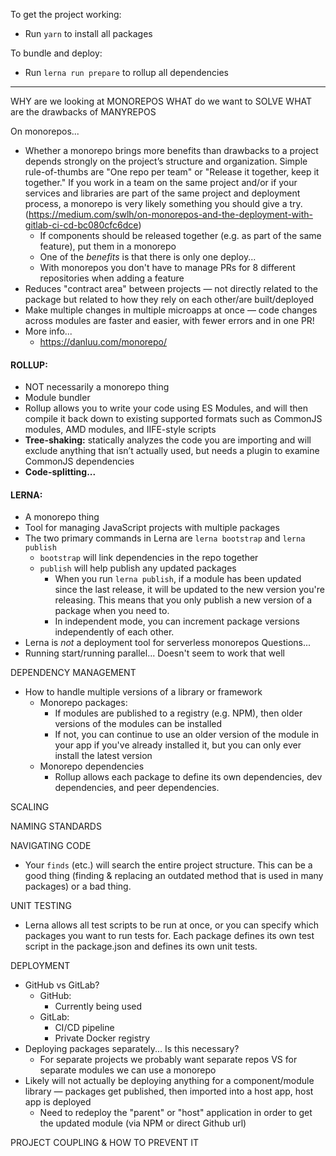 To get the project working:
- Run `yarn` to install all packages

To bundle and deploy:
- Run `lerna run prepare` to rollup all dependencies

--------------------------------------

WHY are we looking at MONOREPOS
WHAT do we want to SOLVE
WHAT are the drawbacks of MANYREPOS

On monorepos...
- Whether a monorepo brings more benefits than drawbacks to a project depends strongly on the project’s structure and organization. Simple rule-of-thumbs are "One repo per team" or "Release it together, keep it together." If you work in a team on the same project and/or if your services and libraries are part of the same project and deployment process, a monorepo is very likely something you should give a try. (https://medium.com/swlh/on-monorepos-and-the-deployment-with-gitlab-ci-cd-bc080cfc6dce)
    - If components should be released together (e.g. as part of the same feature), put them in a monorepo
    - One of the _benefits_ is that there is only one deploy...
    - With monorepos you don't have to manage PRs for 8 different repositories when adding a feature
- Reduces "contract area" between projects — not directly related to the package but related to how they rely on each other/are built/deployed
- Make multiple changes in multiple microapps at once — code changes across modules are faster and easier, with fewer errors and in one PR!
- More info...
    - https://danluu.com/monorepo/

#### ROLLUP:
- NOT necessarily a monorepo thing
- Module bundler
- Rollup allows you to write your code using ES Modules, and will then compile it back down to existing supported formats such as CommonJS modules, AMD modules, and IIFE-style scripts
- **Tree-shaking:** statically analyzes the code you are importing and will exclude anything that isn’t actually used, but needs a plugin to examine CommonJS dependencies
- **Code-splitting...**

#### LERNA:
- A monorepo thing
- Tool for managing JavaScript projects with multiple packages
- The two primary commands in Lerna are `lerna bootstrap` and `lerna publish`
    - `bootstrap` will link dependencies in the repo together
    - `publish` will help publish any updated packages
        - When you run `lerna publish`, if a module has been updated since the last release, it will be updated to the new version you're releasing. This means that you only publish a new version of a package when you need to.
        - In independent mode, you can increment package versions independently of each other.
- Lerna is _not_ a deployment tool for serverless monorepos
Questions...
- Running start/running parallel... Doesn't seem to work that well

DEPENDENCY MANAGEMENT
- How to handle multiple versions of a library or framework
    - Monorepo packages:
        - If modules are published to a registry (e.g. NPM), then older versions of the modules can be installed
        - If not, you can continue to use an older version of the module in your app if you've already installed it, but you can only ever install the latest version
    - Monorepo dependencies
        - Rollup allows each package to define its own dependencies, dev dependencies, and peer dependencies.

SCALING

NAMING STANDARDS

NAVIGATING CODE
- Your `finds` (etc.) will search the entire project structure. This can be a good thing (finding & replacing an outdated method that is used in many packages) or a bad thing.

UNIT TESTING
- Lerna allows all test scripts to be run at once, or you can specify which packages you want to run tests for. Each package defines its own test script in the package.json and defines its own unit tests.

DEPLOYMENT
- GitHub vs GitLab?
    - GitHub:
        - Currently being used
    - GitLab:
        - CI/CD pipeline
        - Private Docker registry
- Deploying packages separately... Is this necessary?
    - For separate projects we probably want separate repos VS for separate modules we can use a monorepo
- Likely will not actually be deploying anything for a component/module library — packages get published, then imported into a host app, host app is deployed
    - Need to redeploy the "parent" or "host" application in order to get the updated module (via NPM or direct Github url)

PROJECT COUPLING & HOW TO PREVENT IT

